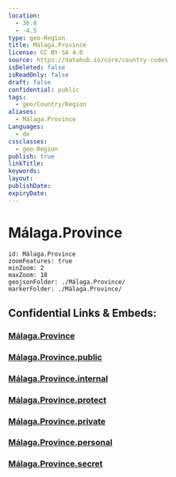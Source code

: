 ```yaml
---
location:
  - 36.8
  - -4.5
type: geo-Region
title: Málaga.Province
license: CC BY-SA 4.0
source: https://datahub.io/core/country-codes
isDeleted: false
isReadOnly: false
draft: false
confidential: public
tags:
  - geo/Country/Region
aliases:
  - Málaga.Province
Languages:
  - de
cssclasses:
  - geo-Region
publish: true
linkTitle:
keywords:
layout:
publishDate:
expiryDate:
---
```


# Málaga.Province

```leaflet
id: Málaga.Province
zoomFeatures: true 
minZoom: 2 
maxZoom: 18
geojsonFolder: ./Málaga.Province/
markerFolder: ./Málaga.Province/
```


## Confidential Links & Embeds: 

### [Málaga.Province](/_Standards/Earth/Continent/Europe/Europe~South/Spain/Provinces~Spain/Andalusia/Málaga.Province.md) 

### [Málaga.Province.public](/_public/Earth/Continent/Europe/Europe~South/Spain/Provinces~Spain/Andalusia/Málaga.Province.public.md) 

### [Málaga.Province.internal](/_internal/Earth/Continent/Europe/Europe~South/Spain/Provinces~Spain/Andalusia/Málaga.Province.internal.md) 

### [Málaga.Province.protect](/_protect/Earth/Continent/Europe/Europe~South/Spain/Provinces~Spain/Andalusia/Málaga.Province.protect.md) 

### [Málaga.Province.private](/_private/Earth/Continent/Europe/Europe~South/Spain/Provinces~Spain/Andalusia/Málaga.Province.private.md) 

### [Málaga.Province.personal](/_personal/Earth/Continent/Europe/Europe~South/Spain/Provinces~Spain/Andalusia/Málaga.Province.personal.md) 

### [Málaga.Province.secret](/_secret/Earth/Continent/Europe/Europe~South/Spain/Provinces~Spain/Andalusia/Málaga.Province.secret.md)


